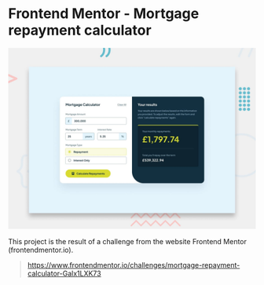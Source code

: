 # Frontend Mentor - Mortgage repayment calculator

![Design preview for the Mortgage repayment calculator coding challenge](./preview.jpg)

This project is the result of a challenge from the website Frontend Mentor (frontendmentor.io).

> https://www.frontendmentor.io/challenges/mortgage-repayment-calculator-Galx1LXK73